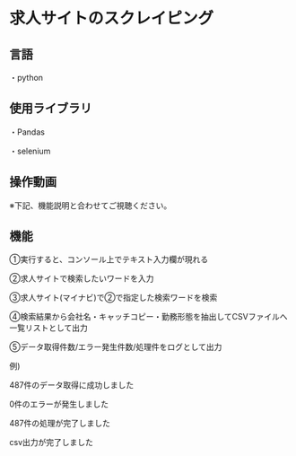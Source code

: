 # 求人サイトのスクレイピング

## 言語

・python


## 使用ライブラリ

・Pandas

・selenium


## 操作動画


※下記、機能説明と合わせてご視聴ください。



## 機能

①実行すると、コンソール上でテキスト入力欄が現れる

②求人サイトで検索したいワードを入力

③求人サイト(マイナビ)で②で指定した検索ワードを検索

④検索結果から会社名・キャッチコピー・勤務形態を抽出してCSVファイルへ一覧リストとして出力

⑤データ取得件数/エラー発生件数/処理件をログとして出力

例)

487件のデータ取得に成功しました

0件のエラーが発生しました

487件の処理が完了しました

csv出力が完了しました
